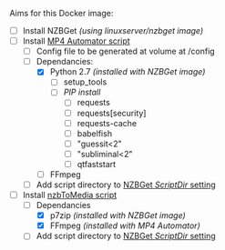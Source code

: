 Aims for this Docker image:
* [ ] Install NZBGet *(using linuxserver/nzbget image)*
* [ ] Install [MP4 Automator script](https://github.com/mdhiggins/sickbeard_mp4_automator)
  * [ ] Config file to be generated at volume at /config
  * [ ] Dependancies:
    * [x] Python 2.7 *(installed with NZBGet image)*
      * [ ] setup_tools
      * [ ] *PIP install*
        * [ ] requests
        * [ ] requests[security]
        * [ ] requests-cache
        * [ ] babelfish
        * [ ] "guessit<2"
        * [ ] "subliminal<2"
        * [ ] qtfaststart
    * [ ] FFmpeg
  * [ ] Add script directory to [NZBGet *ScriptDir* setting](https://github.com/nzbget/nzbget/issues/181)
* [ ] Install [nzbToMedia script](https://github.com/clinton-hall/nzbToMedia)
  * [ ] Dependancies
    * [x] p7zip *(installed with NZBGet image)*
    * [x] FFmpeg *(installed with MP4 Automator)*
  * [ ] Add script directory to [NZBGet *ScriptDir* setting](https://github.com/nzbget/nzbget/issues/181)
